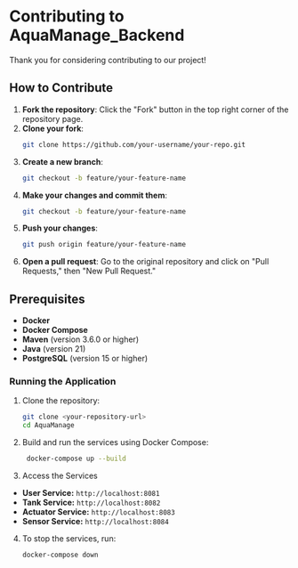 # Contributing to AquaManage_Backend

Thank you for considering contributing to our project!

## How to Contribute

1. **Fork the repository**: Click the "Fork" button in the top right corner of the repository page.
2. **Clone your fork**:
   ```bash
   git clone https://github.com/your-username/your-repo.git
    ```
3. **Create a new branch**:
   ```bash
   git checkout -b feature/your-feature-name
    ```
4. **Make your changes and commit them**:
   ```bash
   git checkout -b feature/your-feature-name
    ```
5. **Push your changes**:
   ```bash
   git push origin feature/your-feature-name
    ```
6. **Open a pull request**: Go to the original repository and click on "Pull Requests," then "New Pull Request."   

## Prerequisites

- **Docker**
- **Docker Compose**
- **Maven** (version 3.6.0 or higher)
- **Java** (version 21)
- **PostgreSQL** (version 15 or higher)

### Running the Application

1. Clone the repository:

   ```bash
   git clone <your-repository-url>
   cd AquaManage
   ```
2. Build and run the services using Docker Compose:

   ```bash
    docker-compose up --build
   ```
3. Access the Services

- **User Service:** `http://localhost:8081`
- **Tank Service:** `http://localhost:8082`
- **Actuator Service:** `http://localhost:8083`
- **Sensor Service:** `http://localhost:8084`

4. To stop the services, run:

    ```bash
    docker-compose down
    ```